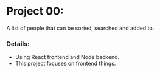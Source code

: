 # Project 00:
A list of people that can be sorted, searched and added to.

### Details:
- Using React frontend and Node backend. 
- This project focuses on frontend things.